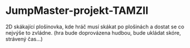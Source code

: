 # JumpMaster-projekt-TAMZII
2D skákající plošinovka, kde hráč musí skákat po plošinách a dostat se co nejvýše to zvládne. (hra bude doprovázena hudbou, bude ukládat skóre, strávený čas...)
